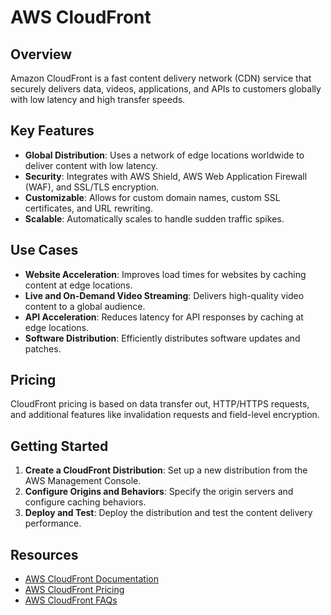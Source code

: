 # AWS CloudFront

## Overview
Amazon CloudFront is a fast content delivery network (CDN) service that securely delivers data, videos, applications, and APIs to customers globally with low latency and high transfer speeds.

## Key Features
- **Global Distribution**: Uses a network of edge locations worldwide to deliver content with low latency.
- **Security**: Integrates with AWS Shield, AWS Web Application Firewall (WAF), and SSL/TLS encryption.
- **Customizable**: Allows for custom domain names, custom SSL certificates, and URL rewriting.
- **Scalable**: Automatically scales to handle sudden traffic spikes.

## Use Cases
- **Website Acceleration**: Improves load times for websites by caching content at edge locations.
- **Live and On-Demand Video Streaming**: Delivers high-quality video content to a global audience.
- **API Acceleration**: Reduces latency for API responses by caching at edge locations.
- **Software Distribution**: Efficiently distributes software updates and patches.

## Pricing
CloudFront pricing is based on data transfer out, HTTP/HTTPS requests, and additional features like invalidation requests and field-level encryption.

## Getting Started
1. **Create a CloudFront Distribution**: Set up a new distribution from the AWS Management Console.
2. **Configure Origins and Behaviors**: Specify the origin servers and configure caching behaviors.
3. **Deploy and Test**: Deploy the distribution and test the content delivery performance.

## Resources
- [AWS CloudFront Documentation](https://docs.aws.amazon.com/AmazonCloudFront/latest/DeveloperGuide/Introduction.html)
- [AWS CloudFront Pricing](https://aws.amazon.com/cloudfront/pricing/)
- [AWS CloudFront FAQs](https://aws.amazon.com/cloudfront/faqs/)
